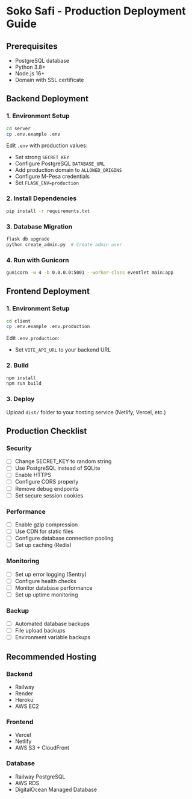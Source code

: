 # Soko Safi - Production Deployment Guide

## Prerequisites
- PostgreSQL database
- Python 3.8+
- Node.js 16+
- Domain with SSL certificate

## Backend Deployment

### 1. Environment Setup
```bash
cd server
cp .env.example .env
```

Edit `.env` with production values:
- Set strong `SECRET_KEY`
- Configure PostgreSQL `DATABASE_URL`
- Add production domain to `ALLOWED_ORIGINS`
- Configure M-Pesa credentials
- Set `FLASK_ENV=production`

### 2. Install Dependencies
```bash
pip install -r requirements.txt
```

### 3. Database Migration
```bash
flask db upgrade
python create_admin.py  # Create admin user
```

### 4. Run with Gunicorn
```bash
gunicorn -w 4 -b 0.0.0.0:5001 --worker-class eventlet main:app
```

## Frontend Deployment

### 1. Environment Setup
```bash
cd client
cp .env.example .env.production
```

Edit `.env.production`:
- Set `VITE_API_URL` to your backend URL

### 2. Build
```bash
npm install
npm run build
```

### 3. Deploy
Upload `dist/` folder to your hosting service (Netlify, Vercel, etc.)

## Production Checklist

### Security
- [ ] Change SECRET_KEY to random string
- [ ] Use PostgreSQL instead of SQLite
- [ ] Enable HTTPS
- [ ] Configure CORS properly
- [ ] Remove debug endpoints
- [ ] Set secure session cookies

### Performance
- [ ] Enable gzip compression
- [ ] Use CDN for static files
- [ ] Configure database connection pooling
- [ ] Set up caching (Redis)

### Monitoring
- [ ] Set up error logging (Sentry)
- [ ] Configure health checks
- [ ] Monitor database performance
- [ ] Set up uptime monitoring

### Backup
- [ ] Automated database backups
- [ ] File upload backups
- [ ] Environment variable backups

## Recommended Hosting

### Backend
- Railway
- Render
- Heroku
- AWS EC2

### Frontend
- Vercel
- Netlify
- AWS S3 + CloudFront

### Database
- Railway PostgreSQL
- AWS RDS
- DigitalOcean Managed Database
